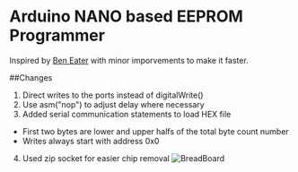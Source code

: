 # Arduino NANO based EEPROM Programmer

Inspired by [Ben Eater](https://github.com/beneater/eeprom-programmer) with minor imporvements to make it faster.

##Changes
1. Direct writes to the ports instead of digitalWrite()
2. Use asm("nop") to adjust delay where necessary
3. Added serial communication statements to load HEX file
  - First two bytes are lower and upper halfs of the total byte count number
  - Writes always start with address 0x0
4. Used zip socket for easier chip removal
![BreadBoard](pic.JPG)

